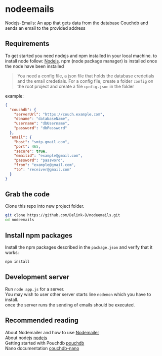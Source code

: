 # nodeemails

Nodejs-Emails: An app that gets data from the database Couchdb and sends an email to the provided address

## Requirements

To get started you need nodejs and npm installed in your local machine. to install node follow: 
[Nodejs](https://nodejs.org/en). npm (node package manager) is installed once the node have been installed

> You need a config file, a json file that holds the database credetials and the email credetials. 
For a config file, create a folder `config` on the root project and create a file `cpnfig.json` in the folder

example:
```json
{
  "couchdb": {
    "serverUrl": "https://couch.example.com",
    "dbname": "databaseName",
    "username": "dbUsername",
    "password": "dbPassword"
  },
  "email": {
    "host": "smtp.gmail.com",
    "port": 465,
    "secure": true,
  	"emailid": "example@gmail.com",
  	"password": "password",
  	"from": "example@gmail.com",
    "to": "receiver@gmail.com"
  }
}
```
## Grab the code

Clone this repo into new project folder.
```bash
git clone https://github.com/Delink-D/nodeemails.git
cd nodeemails
```

## Install npm packages

Install the npm packages described in the `package.json` and verify that it works:

```bash
npm install
```

## Development server

Run `node app.js` for a server. <br>
You may wish to user other server starts line `nodemon` which you have to install.
<br>
once the server runs the sending of emails should be executed.

## Recommended reading

About Nodemailer and how to use [Nodemailer](https://nodemailer.com/about) <br>
About nodejs [nodejs](https://nodejs.org/en/docs) <br>
Getting started with Pouchdb [pouchdb](https://pouchdb.com/getting-started.html) <br>
Nano documentation [couchdb-nano](https://github.com/apache/couchdb-nano)
